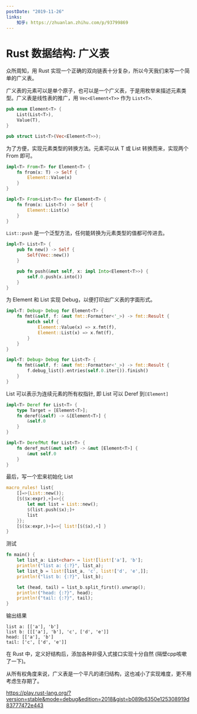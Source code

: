 ```yaml
---
postDate: "2019-11-26"
links:
    知乎: https://zhuanlan.zhihu.com/p/93799869
---
```


# Rust 数据结构: 广义表

众所周知，用 Rust 实现一个正确的双向链表十分复杂，所以今天我们来写一个简单的广义表。

广义表的元素可以是单个原子，也可以是一个广义表，于是用枚举来描述元素类型。广义表是线性表的推广，用 `Vec<Element<T>>` 作为 `List<T>`.

```rust
pub enum Element<T> {
    List(List<T>),
    Value(T),
}

pub struct List<T>(Vec<Element<T>>);
```

为了方便，实现元素类型的转换方法。元素可以从 T 或 List<T> 转换而来，实现两个 From 即可。

```rust
impl<T> From<T> for Element<T> {
    fn from(x: T) -> Self {
        Element::Value(x)
    }
}

impl<T> From<List<T>> for Element<T> {
    fn from(x: List<T>) -> Self {
        Element::List(x)
    }
}
```

`List::push` 是一个泛型方法，任何能转换为元素类型的值都可传进去。

```rust
impl<T> List<T> {
    pub fn new() -> Self {
        Self(Vec::new())
    }

    pub fn push(&mut self, x: impl Into<Element<T>>) {
        self.0.push(x.into())
    }
}
```

为 Element 和 List 实现 Debug，以便打印出广义表的字面形式。

```rust
impl<T: Debug> Debug for Element<T> {
    fn fmt(&self, f: &mut fmt::Formatter<'_>) -> fmt::Result {
        match self {
            Element::Value(x) => x.fmt(f),
            Element::List(x) => x.fmt(f),
        }
    }
}

impl<T: Debug> Debug for List<T> {
    fn fmt(&self, f: &mut fmt::Formatter<'_>) -> fmt::Result {
        f.debug_list().entries(self.0.iter()).finish()
    }
}
```

List 可以表示为连续元素的所有权指针, 即 List 可以 Deref 到`[Element]`

```rust
impl<T> Deref for List<T> {
    type Target = [Element<T>];
    fn deref(&self) -> &[Element<T>] {
        &self.0
    }
}

impl<T> DerefMut for List<T> {
    fn deref_mut(&mut self) -> &mut [Element<T>] {
        &mut self.0
    }
}
```

最后，写一个宏来初始化 List

```rust
macro_rules! list{
    []=>{List::new()};
    [$($x:expr),+]=>{{
        let mut list = List::new();
        $(list.push($x);)+
        list
    }};
    [$($x:expr,)+]=>{ list![$($x),+] }
}
```

测试

```rust
fn main() {
    let list_a: List<char> = list![list!['a'], 'b'];
    println!("list a: {:?}", list_a);
    let list_b = list![list_a, 'c', list!['d', 'e',]];
    println!("list b: {:?}", list_b);

    let (head, tail) = list_b.split_first().unwrap();
    println!("head: {:?}", head);
    println!("tail: {:?}", tail);
}
```

输出结果

```
list a: [['a'], 'b']
list b: [[['a'], 'b'], 'c', ['d', 'e']]
head: [['a'], 'b']
tail: ['c', ['d', 'e']]
```

在 Rust 中，定义好结构后，添加各种非侵入式接口实现十分自然 (隔壁cpp咳嗽了一下)。

从所有权角度来说，广义表是一个平凡的递归结构，这也减小了实现难度，更不用考虑生存期了。

<https://play.rust-lang.org/?version=stable&mode=debug&edition=2018&gist=b089b6350e125308919d83777472e443>
